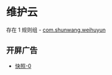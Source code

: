 # 维护云

存在 1 规则组 - [com.shunwang.weihuyun](/src/apps/com.shunwang.weihuyun.ts)

## 开屏广告

- [快照-0](https://i.gkd.li/import/12903874)
